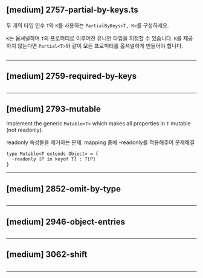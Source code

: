 
## [medium] 2757-partial-by-keys.ts

 두 개의 타입 인수 `T`와 `K`를 사용하는 `PartialByKeys<T, K>`를 구성하세요.

  `K`는 옵셔널하며 `T`의 프로퍼티로 이루어진 유니언 타입을 지정할 수 있습니다. `K`를 제공하지 않는다면 `Partial<T>`와 같이 모든 프로퍼티를 옵셔널하게 만들어야 합니다.



```
```

------

## [medium] 2759-required-by-keys

```
```

------

## [medium] 2793-mutable

  Implement the generic ```Mutable<T>``` which makes all properties in ```T``` mutable (not readonly).

  readonly 속성들을 제거하는 문제. mapping 중에 -readonly를 적용해주어 문제해결

```
type Mutable<T extends Object> = {
  -readonly [P in keyof T] : T[P]
}
```

------

## [medium] 2852-omit-by-type

```
```

------

## [medium] 2946-object-entries

```
```

------

## [medium] 3062-shift

```
```

------